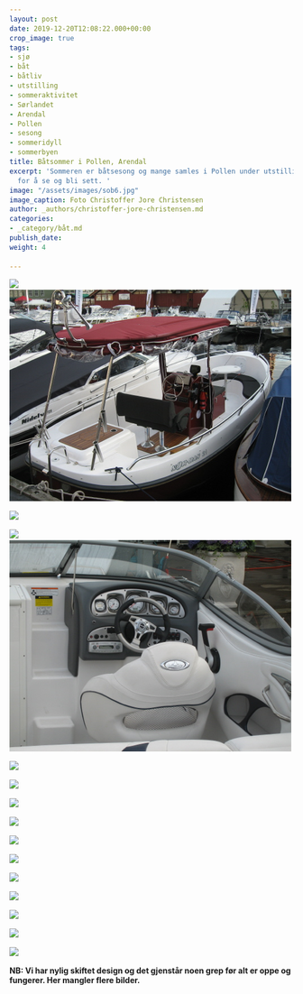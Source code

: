 ```yaml
---
layout: post
date: 2019-12-20T12:08:22.000+00:00
crop_image: true
tags:
- sjø
- båt
- båtliv
- utstilling
- sommeraktivitet
- Sørlandet
- Arendal
- Pollen
- sesong
- sommeridyll
- sommerbyen
title: Båtsommer i Pollen, Arendal
excerpt: 'Sommeren er båtsesong og mange samles i Pollen under utstillinger og fellesferie
  for å se og bli sett. '
image: "/assets/images/sob6.jpg"
image_caption: Foto Christoffer Jore Christensen
author: _authors/christoffer-jore-christensen.md
categories:
- _category/båt.md
publish_date: 
weight: 4

---
```

![](https://wwww.helping.no/assets/images/sob5.jpg)![](/assets/images/sb5.jpg)

![](https://wwww.helping.no/assets/images/batmesse37.jpg)

![](https://wwww.helping.no/assets/images/batm9.jpg)![](/assets/images/sb6.jpg)

![](https://wwww.helping.no/assets/images/sb5.jpg)

![](https://wwww.helping.no/assets/images/batm27.jpg)

![](https://wwww.helping.no/assets/images/sob1.jpg)

![](https://wwww.helping.no/assets/images/sob4.jpg)

![](https://wwww.helping.no/assets/images/sob7.jpg)

![](https://wwww.helping.no/assets/images/sob3.jpg)

![](https://wwww.helping.no/assets/images/sb6.jpg)

![](https://wwww.helping.no/assets/images/sb1.jpg)

![](https://wwww.helping.no/assets/images/sb10.jpg)

![](https://wwww.helping.no/assets/images/sb2.jpg)

![](https://wwww.helping.no/assets/images/sob2.jpg)

**NB: Vi har nylig skiftet design og det gjenstår noen grep før alt er oppe og fungerer. Her mangler flere bilder.**